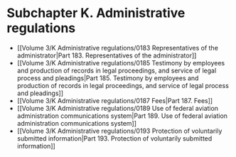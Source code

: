 # Subchapter K. Administrative regulations

- [[Volume 3/K Administrative regulations/0183 Representatives of the administrator|Part 183. Representatives of the administrator]]
- [[Volume 3/K Administrative regulations/0185 Testimony by employees and production of records in legal proceedings, and service of legal process and pleadings|Part 185. Testimony by employees and production of records in legal proceedings, and service of legal process and pleadings]]
- [[Volume 3/K Administrative regulations/0187 Fees|Part 187. Fees]]
- [[Volume 3/K Administrative regulations/0189 Use of federal aviation administration communications system|Part 189. Use of federal aviation administration communications system]]
- [[Volume 3/K Administrative regulations/0193 Protection of voluntarily submitted information|Part 193. Protection of voluntarily submitted information]]